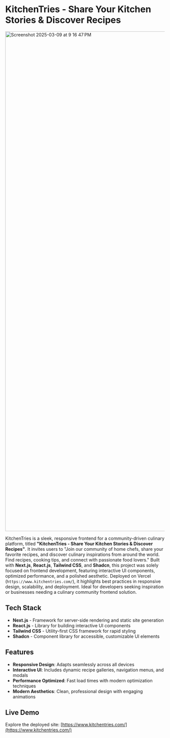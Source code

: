 # KitchenTries - Share Your Kitchen Stories & Discover Recipes

<img width="1581" alt="Screenshot 2025-03-09 at 9 16 47 PM" src="https://github.com/user-attachments/assets/e4623e21-1cbd-4576-a647-eae2278bb640" />


KitchenTries is a sleek, responsive frontend for a community-driven culinary platform, titled **"KitchenTries - Share Your Kitchen Stories & Discover Recipes"**. It invites users to "Join our community of home chefs, share your favorite recipes, and discover culinary inspirations from around the world. Find recipes, cooking tips, and connect with passionate food lovers." Built with **Next.js**, **React.js**, **Tailwind CSS**, and **Shadcn**, this project was solely focused on frontend development, featuring interactive UI components, optimized performance, and a polished aesthetic. Deployed on Vercel (`https://www.kitchentries.com/`), it highlights best practices in responsive design, scalability, and deployment. Ideal for developers seeking inspiration or businesses needing a culinary community frontend solution.

## Tech Stack

- **Next.js** - Framework for server-side rendering and static site generation  
- **React.js** - Library for building interactive UI components  
- **Tailwind CSS** - Utility-first CSS framework for rapid styling  
- **Shadcn** - Component library for accessible, customizable UI elements  

## Features

- **Responsive Design**: Adapts seamlessly across all devices  
- **Interactive UI**: Includes dynamic recipe galleries, navigation menus, and modals  
- **Performance Optimized**: Fast load times with modern optimization techniques  
- **Modern Aesthetics**: Clean, professional design with engaging animations  

## Live Demo

Explore the deployed site: [https://www.kitchentries.com/](https://www.kitchentries.com/)
